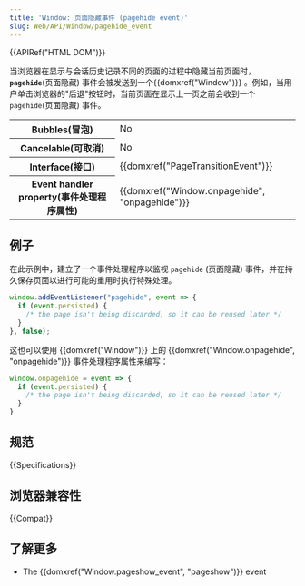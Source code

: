 ```yaml
---
title: 'Window: 页面隐藏事件 (pagehide event)'
slug: Web/API/Window/pagehide_event
---
```


{{APIRef("HTML DOM")}}

当浏览器在显示与会话历史记录不同的页面的过程中隐藏当前页面时，**`pagehide`**(页面隐藏) 事件会被发送到一个{{domxref("Window")}} 。例如，当用户单击浏览器的"后退"按钮时，当前页面在显示上一页之前会收到一个`pagehide`(页面隐藏) 事件。

<table class="properties">
  <tbody>
    <tr>
      <th scope="row">Bubbles(冒泡)</th>
      <td>No</td>
    </tr>
    <tr>
      <th scope="row">Cancelable(可取消)</th>
      <td>No</td>
    </tr>
    <tr>
      <th scope="row">Interface(接口)</th>
      <td>{{domxref("PageTransitionEvent")}}</td>
    </tr>
    <tr>
      <th scope="row">Event handler property(事件处理程序属性)</th>
      <td>{{domxref("Window.onpagehide", "onpagehide")}}</td>
    </tr>
  </tbody>
</table>

## 例子

在此示例中，建立了一个事件处理程序以监视 `pagehide` (页面隐藏) 事件，并在持久保存页面以进行可能的重用时执行特殊处理。

```js
window.addEventListener("pagehide", event => {
  if (event.persisted) {
    /* the page isn't being discarded, so it can be reused later */
  }
}, false);
```

这也可以使用 {{domxref("Window")}} 上的 {{domxref("Window.onpagehide", "onpagehide")}} 事件处理程序属性来编写：

```js
window.onpagehide = event => {
  if (event.persisted) {
    /* the page isn't being discarded, so it can be reused later */
  }
}
```

## 规范

{{Specifications}}

## 浏览器兼容性

{{Compat}}

## 了解更多

- The {{domxref("Window.pageshow_event", "pageshow")}} event
